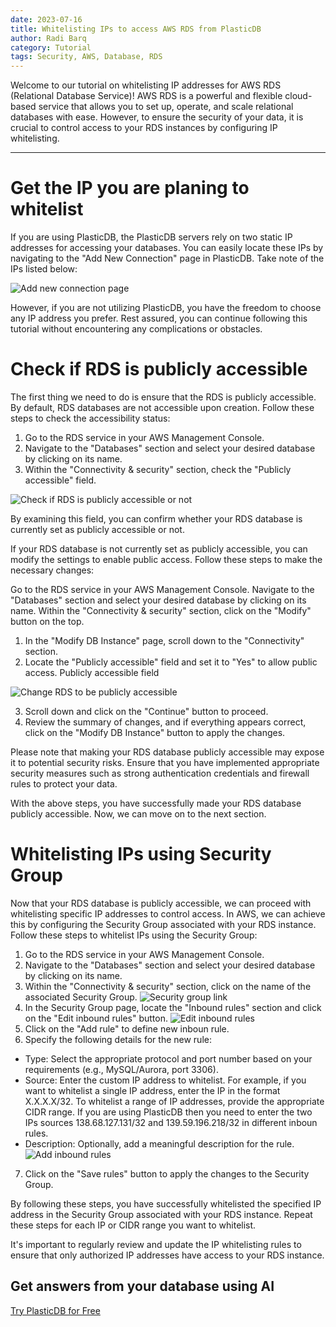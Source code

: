 ```yaml
---
date: 2023-07-16
title: Whitelisting IPs to access AWS RDS from PlasticDB
author: Radi Barq
category: Tutorial
tags: Security, AWS, Database, RDS
---
```


Welcome to our tutorial on whitelisting IP addresses for AWS RDS (Relational Database Service)! AWS RDS is a powerful and flexible cloud-based service that allows you to set up, operate, and scale relational databases with ease. However, to ensure the security of your data, it is crucial to control access to your RDS instances by configuring IP whitelisting.

---

# Get the IP you are planing to whitelist

If you are using PlasticDB, the PlasticDB servers rely on two static IP addresses for accessing your databases. You can easily locate these IPs by navigating to the "Add New Connection" page in PlasticDB. Take note of the IPs listed below:

![Add new connection page](/images/whitelisting-ips-aws/1.png)

However, if you are not utilizing PlasticDB, you have the freedom to choose any IP address you prefer. Rest assured, you can continue following this tutorial without encountering any complications or obstacles.

# Check if RDS is publicly accessible
The first thing we need to do is ensure that the RDS is publicly accessible. By default, RDS databases are not accessible upon creation. Follow these steps to check the accessibility status:

1. Go to the RDS service in your AWS Management Console.
2. Navigate to the "Databases" section and select your desired database by clicking on its name.
3. Within the "Connectivity & security" section, check the "Publicly accessible" field.

![Check if RDS is publicly accessible or not](/images/whitelisting-ips-aws/2.png)

By examining this field, you can confirm whether your RDS database is currently set as publicly accessible or not.

If your RDS database is not currently set as publicly accessible, you can modify the settings to enable public access. Follow these steps to make the necessary changes:

Go to the RDS service in your AWS Management Console.
Navigate to the "Databases" section and select your desired database by clicking on its name.
Within the "Connectivity & security" section, click on the "Modify" button on the top.

1. In the "Modify DB Instance" page, scroll down to the "Connectivity" section.
2. Locate the "Publicly accessible" field and set it to "Yes" to allow public access.
Publicly accessible field

![Change RDS to be publicly accessible](/images/whitelisting-ips-aws/2.png)

3. Scroll down and click on the "Continue" button to proceed.
4. Review the summary of changes, and if everything appears correct, click on the "Modify DB Instance" button to apply the changes.

Please note that making your RDS database publicly accessible may expose it to potential security risks. Ensure that you have implemented appropriate security measures such as strong authentication credentials and firewall rules to protect your data.

With the above steps, you have successfully made your RDS database publicly accessible. Now, we can move on to the next section.

# Whitelisting IPs using Security Group
Now that your RDS database is publicly accessible, we can proceed with whitelisting specific IP addresses to control access. In AWS, we can achieve this by configuring the Security Group associated with your RDS instance. Follow these steps to whitelist IPs using the Security Group:

1. Go to the RDS service in your AWS Management Console.
2. Navigate to the "Databases" section and select your desired database by clicking on its name.
3. Within the "Connectivity & security" section, click on the name of the associated Security Group.
![Security group link](/images/whitelisting-ips-aws/4.png)
4. In the Security Group page, locate the "Inbound rules" section and click on the "Edit inbound rules" button.
![Edit inbound rules](/images/whitelisting-ips-aws/5.png)
5. Click on the "Add rule" to define new inboun rule.
6. Specify the following details for the new rule:
  * Type: Select the appropriate protocol and port number based on your requirements (e.g., MySQL/Aurora, port 3306).
  * Source: Enter the custom IP address to whitelist. For example, if you want to whitelist a single IP address, enter the IP in the format X.X.X.X/32. To whitelist a range of IP addresses, provide the appropriate CIDR range. If you are using PlasticDB then you need to enter the two IPs sources 138.68.127.131/32 and 139.59.196.218/32 in different inboun rules.
  * Description: Optionally, add a meaningful description for the rule.
![Add inbound rules](/images/whitelisting-ips-aws/6.png)
7. Click on the "Save rules" button to apply the changes to the Security Group.

By following these steps, you have successfully whitelisted the specified IP address in the Security Group associated with your RDS instance. Repeat these steps for each IP or CIDR range you want to whitelist.

It's important to regularly review and update the IP whitelisting rules to ensure that only authorized IP addresses have access to your RDS instance.

## Get answers from your database using AI
[Try PlasticDB for Free](https://plasticdb.com)